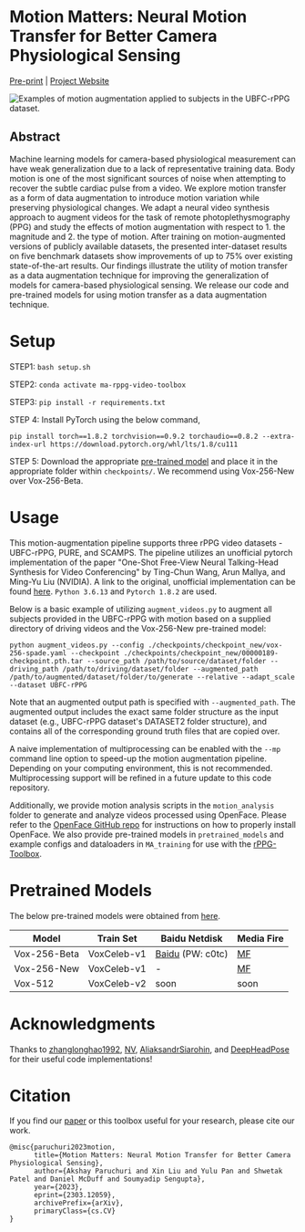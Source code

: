 # Motion Matters: Neural Motion Transfer for Better Camera Physiological Sensing

[Pre-print](https://arxiv.org/abs/2303.12059) | [Project Website](https://motion-matters.github.io/)

![Examples of motion augmentation applied to subjects in the UBFC-rPPG dataset.](./assets/ma_rppg_video_toolbox_teaser.gif)

## Abstract

Machine learning models for camera-based physiological measurement can have weak generalization due to a lack of representative training data. Body motion is one of the most significant sources of noise when attempting to recover the subtle cardiac pulse from a video. We explore motion transfer as a form of data augmentation to introduce motion variation while preserving physiological changes. We adapt a neural video synthesis approach to augment videos for the task of remote photoplethysmography (PPG) and study the effects of motion augmentation with respect to 1. the magnitude and 2. the type of motion. After training on motion-augmented versions of publicly available datasets, the presented inter-dataset results on five benchmark datasets show improvements of up to 75% over existing state-of-the-art results. Our findings illustrate the utility of motion transfer as a data augmentation technique for improving the generalization of models for camera-based physiological sensing. We release our code and pre-trained models for using motion transfer as a data augmentation technique.

# Setup

STEP1: `bash setup.sh` 

STEP2: `conda activate ma-rppg-video-toolbox` 

STEP3: `pip install -r requirements.txt`

STEP 4: Install PyTorch using the below command,

```
pip install torch==1.8.2 torchvision==0.9.2 torchaudio==0.8.2 --extra-index-url https://download.pytorch.org/whl/lts/1.8/cu111
```

STEP 5: Download the appropriate [pre-trained model](#pretrained-models) and place it in the appropriate folder within `checkpoints/`. We recommend using Vox-256-New over Vox-256-Beta.

# Usage

This motion-augmentation pipeline supports three rPPG video datasets - UBFC-rPPG, PURE, and SCAMPS. The pipeline utilizes an unofficial pytorch implementation of the paper "One-Shot Free-View Neural Talking-Head Synthesis for Video Conferencing" by Ting-Chun Wang, Arun Mallya, and Ming-Yu Liu (NVIDIA). A link to the original, unofficial implementation can be found [here](https://github.com/zhanglonghao1992/One-Shot_Free-View_Neural_Talking_Head_Synthesis). `Python 3.6.13` and `Pytorch 1.8.2` are used.

Below is a basic example of utilizing `augment_videos.py` to augment all subjects provided in the UBFC-rPPG with motion based on a supplied directory of driving videos and the Vox-256-New pre-trained model:
```
python augment_videos.py --config ./checkpoints/checkpoint_new/vox-256-spade.yaml --checkpoint ./checkpoints/checkpoint_new/00000189-checkpoint.pth.tar --source_path /path/to/source/dataset/folder --driving_path /path/to/driving/dataset/folder --augmented_path /path/to/augmented/dataset/folder/to/generate --relative --adapt_scale --dataset UBFC-rPPG
```
Note that an augmented output path is specified with `--augmented_path`. The augmented output includes the exact same folder structure as the input dataset (e.g., UBFC-rPPG dataset's DATASET2 folder structure), and contains all  of the corresponding ground truth files that are copied over.

A naive implementation of multiprocessing can be enabled with the `--mp` command line option to speed-up the motion augmentation pipeline. Depending on your computing environment, this is not recommended. Multiprocessing support will be refined in a future update to this code repository.

Additionally, we provide motion analysis scripts in the `motion_analysis` folder to generate and analyze videos processed using OpenFace. Please refer to the [OpenFace GitHub repo](https://github.com/TadasBaltrusaitis/OpenFace) for instructions on how to properly install OpenFace. We also provide pre-trained models in `pretrained_models` and example configs and dataloaders in `MA_training` for use with the [rPPG-Toolbox](https://github.com/ubicomplab/rPPG-Toolbox).

# Pretrained Models

The below pre-trained models were obtained from [here]([here](https://github.com/zhanglonghao1992/One-Shot_Free-View_Neural_Talking_Head_Synthesis)).

  Model  |  Train Set   | Baidu Netdisk | Media Fire | 
 ------- |------------  |-----------    |--------      |
 Vox-256-Beta| VoxCeleb-v1  | [Baidu](https://pan.baidu.com/s/1lLS4ArbK2yWelsL-EtwU8g) (PW: c0tc)|  [MF](https://www.mediafire.com/folder/rw51an7tk7bh2/TalkingHead)  |
 Vox-256-New | VoxCeleb-v1  |  -  |  [MF](https://www.mediafire.com/folder/fcvtkn21j57bb/TalkingHead_Update)  |
 Vox-512 | VoxCeleb-v2  |  soon  |  soon  |

# Acknowledgments
Thanks to [zhanglonghao1992](https://github.com/zhanglonghao1992/One-Shot_Free-View_Neural_Talking_Head_Synthesis), [NV](https://github.com/NVlabs/face-vid2vid), [AliaksandrSiarohin](https://github.com/AliaksandrSiarohin/first-order-model), and [DeepHeadPose](https://github.com/DriverDistraction/DeepHeadPose) for their useful code implementations!

# Citation
If you find our [paper](https://arxiv.org/abs/2303.12059) or this toolbox useful for your research, please cite our work.

```
@misc{paruchuri2023motion,
      title={Motion Matters: Neural Motion Transfer for Better Camera Physiological Sensing}, 
      author={Akshay Paruchuri and Xin Liu and Yulu Pan and Shwetak Patel and Daniel McDuff and Soumyadip Sengupta},
      year={2023},
      eprint={2303.12059},
      archivePrefix={arXiv},
      primaryClass={cs.CV}
}
```

